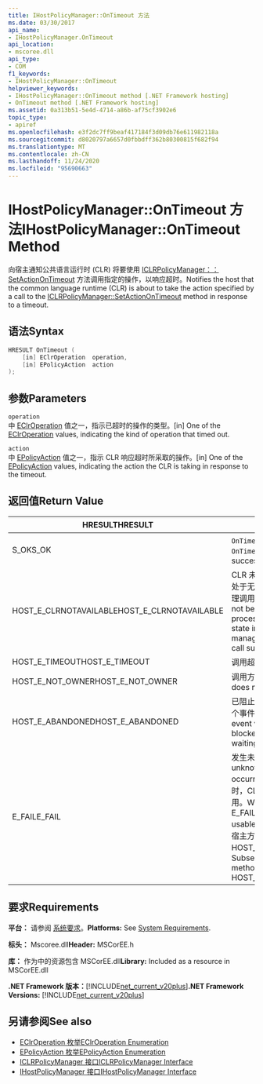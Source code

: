 ```yaml
---
title: IHostPolicyManager::OnTimeout 方法
ms.date: 03/30/2017
api_name:
- IHostPolicyManager.OnTimeout
api_location:
- mscoree.dll
api_type:
- COM
f1_keywords:
- IHostPolicyManager::OnTimeout
helpviewer_keywords:
- IHostPolicyManager::OnTimeout method [.NET Framework hosting]
- OnTimeout method [.NET Framework hosting]
ms.assetid: 0a313b51-5e4d-4714-a86b-af75cf3902e6
topic_type:
- apiref
ms.openlocfilehash: e3f2dc7ff9beaf417184f3d09db76e611982118a
ms.sourcegitcommit: d8020797a6657d0fbbdff362b80300815f682f94
ms.translationtype: MT
ms.contentlocale: zh-CN
ms.lasthandoff: 11/24/2020
ms.locfileid: "95690663"
---
```

# <a name="ihostpolicymanagerontimeout-method"></a><span data-ttu-id="14ff0-102">IHostPolicyManager::OnTimeout 方法</span><span class="sxs-lookup"><span data-stu-id="14ff0-102">IHostPolicyManager::OnTimeout Method</span></span>

<span data-ttu-id="14ff0-103">向宿主通知公共语言运行时 (CLR) 将要使用 [ICLRPolicyManager：： SetActionOnTimeout](iclrpolicymanager-setactionontimeout-method.md) 方法调用指定的操作，以响应超时。</span><span class="sxs-lookup"><span data-stu-id="14ff0-103">Notifies the host that the common language runtime (CLR) is about to take the action specified by a call to the [ICLRPolicyManager::SetActionOnTimeout](iclrpolicymanager-setactionontimeout-method.md) method in response to a timeout.</span></span>  
  
## <a name="syntax"></a><span data-ttu-id="14ff0-104">语法</span><span class="sxs-lookup"><span data-stu-id="14ff0-104">Syntax</span></span>  
  
```cpp  
HRESULT OnTimeout (  
    [in] EClrOperation  operation,
    [in] EPolicyAction  action  
);  
```  
  
## <a name="parameters"></a><span data-ttu-id="14ff0-105">参数</span><span class="sxs-lookup"><span data-stu-id="14ff0-105">Parameters</span></span>  

 `operation`  
 <span data-ttu-id="14ff0-106">中 [EClrOperation](eclroperation-enumeration.md) 值之一，指示已超时的操作的类型。</span><span class="sxs-lookup"><span data-stu-id="14ff0-106">[in] One of the [EClrOperation](eclroperation-enumeration.md) values, indicating the kind of operation that timed out.</span></span>  
  
 `action`  
 <span data-ttu-id="14ff0-107">中 [EPolicyAction](epolicyaction-enumeration.md) 值之一，指示 CLR 响应超时所采取的操作。</span><span class="sxs-lookup"><span data-stu-id="14ff0-107">[in] One of the [EPolicyAction](epolicyaction-enumeration.md) values, indicating the action the CLR is taking in response to the timeout.</span></span>  
  
## <a name="return-value"></a><span data-ttu-id="14ff0-108">返回值</span><span class="sxs-lookup"><span data-stu-id="14ff0-108">Return Value</span></span>  
  
|<span data-ttu-id="14ff0-109">HRESULT</span><span class="sxs-lookup"><span data-stu-id="14ff0-109">HRESULT</span></span>|<span data-ttu-id="14ff0-110">说明</span><span class="sxs-lookup"><span data-stu-id="14ff0-110">Description</span></span>|  
|-------------|-----------------|  
|<span data-ttu-id="14ff0-111">S_OK</span><span class="sxs-lookup"><span data-stu-id="14ff0-111">S_OK</span></span>|<span data-ttu-id="14ff0-112">`OnTimeout` 已成功返回。</span><span class="sxs-lookup"><span data-stu-id="14ff0-112">`OnTimeout` returned successfully.</span></span>|  
|<span data-ttu-id="14ff0-113">HOST_E_CLRNOTAVAILABLE</span><span class="sxs-lookup"><span data-stu-id="14ff0-113">HOST_E_CLRNOTAVAILABLE</span></span>|<span data-ttu-id="14ff0-114">CLR 未加载到进程中，或 CLR 处于无法运行托管代码或成功处理调用的状态。</span><span class="sxs-lookup"><span data-stu-id="14ff0-114">The CLR has not been loaded into a process, or the CLR is in a state in which it cannot run managed code or process the call successfully.</span></span>|  
|<span data-ttu-id="14ff0-115">HOST_E_TIMEOUT</span><span class="sxs-lookup"><span data-stu-id="14ff0-115">HOST_E_TIMEOUT</span></span>|<span data-ttu-id="14ff0-116">调用超时。</span><span class="sxs-lookup"><span data-stu-id="14ff0-116">The call timed out.</span></span>|  
|<span data-ttu-id="14ff0-117">HOST_E_NOT_OWNER</span><span class="sxs-lookup"><span data-stu-id="14ff0-117">HOST_E_NOT_OWNER</span></span>|<span data-ttu-id="14ff0-118">调用方不拥有该锁。</span><span class="sxs-lookup"><span data-stu-id="14ff0-118">The caller does not own the lock.</span></span>|  
|<span data-ttu-id="14ff0-119">HOST_E_ABANDONED</span><span class="sxs-lookup"><span data-stu-id="14ff0-119">HOST_E_ABANDONED</span></span>|<span data-ttu-id="14ff0-120">已阻止的线程或纤程正在等待某个事件时，该事件被取消。</span><span class="sxs-lookup"><span data-stu-id="14ff0-120">An event was canceled while a blocked thread or fiber was waiting on it.</span></span>|  
|<span data-ttu-id="14ff0-121">E_FAIL</span><span class="sxs-lookup"><span data-stu-id="14ff0-121">E_FAIL</span></span>|<span data-ttu-id="14ff0-122">发生未知的灾难性故障。</span><span class="sxs-lookup"><span data-stu-id="14ff0-122">An unknown catastrophic failure occurred.</span></span> <span data-ttu-id="14ff0-123">当方法返回 E_FAIL 时，CLR 在该进程内将不再可用。</span><span class="sxs-lookup"><span data-stu-id="14ff0-123">When a method returns E_FAIL, the CLR is no longer usable within the process.</span></span> <span data-ttu-id="14ff0-124">对宿主方法的后续调用会返回 HOST_E_CLRNOTAVAILABLE。</span><span class="sxs-lookup"><span data-stu-id="14ff0-124">Subsequent calls to hosting methods return HOST_E_CLRNOTAVAILABLE.</span></span>|  
  
## <a name="requirements"></a><span data-ttu-id="14ff0-125">要求</span><span class="sxs-lookup"><span data-stu-id="14ff0-125">Requirements</span></span>  

 <span data-ttu-id="14ff0-126">**平台：** 请参阅 [系统要求](../../get-started/system-requirements.md)。</span><span class="sxs-lookup"><span data-stu-id="14ff0-126">**Platforms:** See [System Requirements](../../get-started/system-requirements.md).</span></span>  
  
 <span data-ttu-id="14ff0-127">**标头：** Mscoree.dll</span><span class="sxs-lookup"><span data-stu-id="14ff0-127">**Header:** MSCorEE.h</span></span>  
  
 <span data-ttu-id="14ff0-128">**库：** 作为中的资源包含 MSCorEE.dll</span><span class="sxs-lookup"><span data-stu-id="14ff0-128">**Library:** Included as a resource in MSCorEE.dll</span></span>  
  
 <span data-ttu-id="14ff0-129">**.NET Framework 版本：**[!INCLUDE[net_current_v20plus](../../../../includes/net-current-v20plus-md.md)]</span><span class="sxs-lookup"><span data-stu-id="14ff0-129">**.NET Framework Versions:** [!INCLUDE[net_current_v20plus](../../../../includes/net-current-v20plus-md.md)]</span></span>  
  
## <a name="see-also"></a><span data-ttu-id="14ff0-130">另请参阅</span><span class="sxs-lookup"><span data-stu-id="14ff0-130">See also</span></span>

- [<span data-ttu-id="14ff0-131">EClrOperation 枚举</span><span class="sxs-lookup"><span data-stu-id="14ff0-131">EClrOperation Enumeration</span></span>](eclroperation-enumeration.md)
- [<span data-ttu-id="14ff0-132">EPolicyAction 枚举</span><span class="sxs-lookup"><span data-stu-id="14ff0-132">EPolicyAction Enumeration</span></span>](epolicyaction-enumeration.md)
- [<span data-ttu-id="14ff0-133">ICLRPolicyManager 接口</span><span class="sxs-lookup"><span data-stu-id="14ff0-133">ICLRPolicyManager Interface</span></span>](iclrpolicymanager-interface.md)
- [<span data-ttu-id="14ff0-134">IHostPolicyManager 接口</span><span class="sxs-lookup"><span data-stu-id="14ff0-134">IHostPolicyManager Interface</span></span>](ihostpolicymanager-interface.md)
